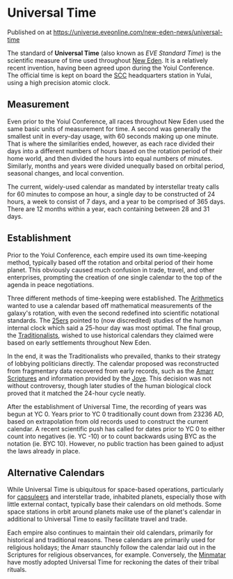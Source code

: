 # Universal Time
Published on  at https://universe.eveonline.com/new-eden-news/universal-time

The standard of **Universal Time** (also known as *EVE Standard Time*) is the scientific measure of time used throughout [New Eden](5m9PDmbyzmRXdP1vvQETRk). It is a relatively recent invention, having been agreed upon during the Yoiul Conference. The official time is kept on board the [SCC](secure-commerce-commission) headquarters station in Yulai, using a high precision atomic clock.

Measurement
-----------

Even prior to the Yoiul Conference, all races throughout New Eden used
the same basic units of measurement for time. A second was generally the
smallest unit in every-day usage, with 60 seconds making up one minute.
That is where the similarities ended, however, as each race divided
their days into a different numbers of hours based on the rotation
period of their home world, and then divided the hours into equal
numbers of minutes. Similarly, months and years were divided unequally
based on orbital period, seasonal changes, and local convention.

The current, widely-used calendar as mandated by interstellar treaty
calls for 60 minutes to compose an hour, a single day to be constructed
of 24 hours, a week to consist of 7 days, and a year to be comprised of
365 days. There are 12 months within a year, each containing between 28
and 31 days.

Establishment
-------------

Prior to the Yoiul Conference, each empire used its own time-keeping
method, typically based off the rotation and orbital period of their
home planet. This obviously caused much confusion in trade, travel, and
other enterprises, prompting the creation of one single calendar to the
top of the agenda in peace negotiations.

Three different methods of time-keeping were established. The
[Arithmetics](6EZHhVXjVATis74MVHrO1B) wanted to use a calendar based off
mathematical measurements of the galaxy's rotation, with even the second
redefined into scientific notational standards. The
[25ers](3XtdtI2Z8UIELt1J3aaGsh) pointed to (now discredited) studies of the
human internal clock which said a 25-hour day was most optimal. The
final group, the [Traditionalists](3GyBRROy5SG2FfJS1SdTEC), wished
to use historical calendars they claimed were based on early settlements
throughout New Eden.

In the end, it was the Traditionalists who prevailed, thanks to their
strategy of lobbying politicians directly. The calendar proposed was
reconstructed from fragmentary data recovered from early records, such
as the [Amarr](6BPFRy27fN4LnYlIyzvEwo) [Scriptures](tWsGYkfVxuvQDdt57cCUp) and
information provided by the [Jove](6xoRWydZHCG4nplVmqXV9G). This decision was
not without controversy, though later studies of the human biological
clock proved that it matched the 24-hour cycle neatly.

After the establishment of Universal Time, the recording of years was
begun at YC 0. Years prior to YC 0 traditionally count down from 23236
AD, based on extrapolation from old records used to construct the
current calendar. A recent scientific push has called for dates prior to
YC 0 to either count into negatives (ie. YC -10) or to count backwards
using BYC as the notation (ie. BYC 10). However, no public traction has
been gained to adjust the laws already in place.

Alternative Calendars
---------------------

While Universal Time is ubiquitous for space-based operations,
particularly for [capsuleers](15umOALoFBZxVS2oaggvJQ) and interstellar
trade, inhabited planets, especially those with little external contact,
typically base their calendars on old methods. Some space stations in
orbit around planets make use of the planet's calendar in additional to
Universal Time to easily facilitate travel and trade.

Each empire also continues to maintain their old calendars, primarily
for historical and traditional reasons. These calendars are primarily
used for religious holidays; the Amarr staunchly follow the calendar
laid out in the Scriptures for religious observances, for example.
Conversely, the [Minmatar](1rpu7pfwTPVznAczjw2pOp) have mostly adopted
Universal Time for reckoning the dates of their tribal rituals.

